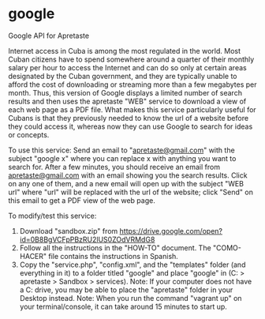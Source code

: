 # google
Google API for Apretaste

Internet access in Cuba is among the most regulated in the world. Most Cuban citizens have to spend somewhere around a quarter of their monthly salary per hour to access the Internet and can do so only at certain areas designated by the Cuban government, and they are typically unable to afford the cost of downloading or streaming more than a few megabytes per month. Thus, this version of Google displays a limited number of search results and then uses the apretaste "WEB" service to download a view of each web page as a PDF file. What makes this service particularly useful for Cubans is that they previously needed to know the url of a website before they could access it, whereas now they can use Google to search for ideas or concepts.

To use this service:
Send an email to "apretaste@gmail.com" with the subject "google x" where you can replace x with anything you want to search for. After a few minutes, you should receive an email from apretaste@gmail.com with an email showing you the search results. Click on any one of them, and a new email will open up with the subject "WEB url" where "url" will be replaced with the url of the website; click "Send" on this email to get a PDF view of the web page.

To modify/test this service:

1. Download "sandbox.zip" from https://drive.google.com/open?id=0B8BgVCFpPBzRU2lUS0ZOdVRMdG8
2. Follow all the instructions in the "HOW-TO" document. The "COMO-HACER" file contains the instructions in Spanish.
3. Copy the "service.php", "config.xml", and the "templates" folder (and everything in it) to a folder titled "google" and place "google" in (C: > apretaste > Sandbox > services).
Note: If your computer does not have a C: drive, you may be able to place the "apretaste" folder in your Desktop instead.
Note: When you run the command "vagrant up" on your terminal/console, it can take around 15 minutes to start up.
